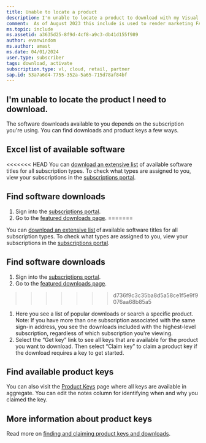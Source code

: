 ```yaml
---
title: Unable to locate a product
description: I'm unable to locate a product to download with my Visual Studio subscription.
comment:  As of August 2023 this include is used to render marketing FAQ content for VS Subscriptions in the following portals - VSCom, Manage, and My portals. It was not used for learn.microsoft.com content at that time. SMEs are Evan Windom and Larissa Crawford of Red Door Collaborative and Sharvari Dighe.
ms.topic: include
ms.assetid: a3635d25-8f9d-4cf8-a9c3-db41d155f989
author: evanwindom
ms.author: amast
ms.date: 04/01/2024
user.type: subscriber
tags: download, activate
subscription.type: vl, cloud, retail, partner
sap.id: 53a7a6d4-7755-352a-5a65-715d78af84bf
---
```


## I'm unable to locate the product I need to download.

The software downloads available to you depends on the subscription you're using. You can find downloads and product keys a few ways. 

## Excel list of available software 
<<<<<<< HEAD
You can [download an extensive list](https://download.microsoft.com/download/1/5/4/15454442-CF17-47B9-A65D-DF84EF88511B/Visual_Studio_by_Subscription_Level.xlsx) of available software titles for all subscription types. To check what types are assigned to you, view your subscriptions in the [subscriptions portal](https://my.visualstudio.com/benefits). 

## Find software downloads 
1. Sign into the [subscriptions portal](https://my.visualstudio.com/benefits). 
1. Go to the [featured downloads page](https://my.visualstudio.com/downloads/featured). 
=======

You can [download an extensive list](https://download.microsoft.com/download/1/5/4/15454442-CF17-47B9-A65D-DF84EF88511B/Visual_Studio_by_Subscription_Level.xlsx) of available software titles for all subscription types. To check what types are assigned to you, view your subscriptions in the [subscriptions portal](https://my.visualstudio.com/benefits). 

## Find software downloads 
1. Sign into the [subscriptions portal](https://my.visualstudio.com/benefits). 
1. Go to the [featured downloads page](https://my.visualstudio.com/downloads/featured).  
>>>>>>> d736f9c3c35ba8d5a58ce1f5e9f9076aa68b85a5
1. Here you see a list of popular downloads or search a specific product. Note: If you have more than one subscription associated with the same sign-in address, you  see the downloads included with the highest-level subscription, regardless of which subscription you're viewing.
1. Select the “Get key” link to see all keys that are available for the product you want to download. Then select “Claim key” to claim a product key if the download requires a key to get started. 

## Find available product keys
You can also visit the [Product Keys](https://my.visualstudio.com/productkeys) page where all keys are available in aggregate. You can edit the notes column for identifying when and why you claimed the key. 

## More information about product keys
Read more on [finding and claiming product keys and downloads](https://learn.microsoft.com/visualstudio/subscriptions/find-keys). 
